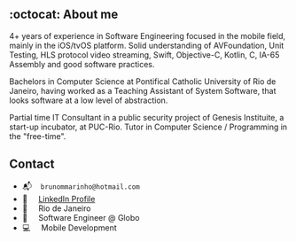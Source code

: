 ## :octocat: About me

4+ years of experience in Software Engineering focused in the mobile field, mainly in the iOS/tvOS platform. Solid understanding of AVFoundation, Unit Testing, HLS protocol video streaming, Swift, Objective-C, Kotlin, C, IA-65 Assembly and good software practices.

Bachelors in Computer Science at Pontifical Catholic University of Rio de Janeiro, having worked as a Teaching Assistant of System Software, that looks software at a low level of abstraction.

Partial time IT Consultant in a public security project of Genesis Instituite, a start-up incubator, at PUC-Rio. Tutor in Computer Science / Programming in the "free-time". 

## Contact
- :mailbox_with_mail: &nbsp;&nbsp;&nbsp;`brunommarinho@hotmail.com`
- :necktie:&nbsp; &nbsp;&nbsp;&nbsp;[LinkedIn Profile](https://www.linkedin.com/in/brunommarinho/?locale=en_US)
- :house_with_garden: &nbsp;&nbsp;&nbsp; Rio de Janeiro
- :office: &nbsp;&nbsp;&nbsp; Software Engineer @ Globo
- :computer: &nbsp;&nbsp;&nbsp; Mobile Development
